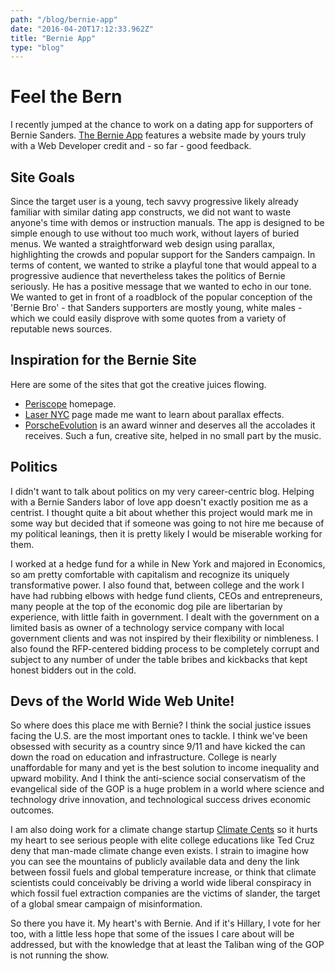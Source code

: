 ```yaml
---
path: "/blog/bernie-app"
date: "2016-04-20T17:12:33.962Z"
title: "Bernie App"
type: "blog"
---
```


# Feel the Bern
I recently jumped at the chance to work on a dating app for supporters of Bernie Sanders. [The Bernie App](http://www.bernieapp.com/) features a website made by yours truly with a Web Developer credit and - so far - good feedback.

## Site Goals
Since the target user is a young, tech savvy progressive likely already familiar with similar dating app constructs, we did not want to waste anyone's time with demos or instruction manuals. The app is designed to be simple enough to use without too much work, without layers of buried menus. We wanted a straightforward web design using parallax, highlighting the crowds and popular support for the Sanders campaign. In terms of content, we wanted to strike a playful tone that would appeal to a progressive audience that nevertheless takes the politics of Bernie seriously. He has a positive message that we wanted to echo in our tone. We wanted to get in front of a  roadblock of the popular conception of the 'Bernie Bro' - that Sanders supporters are mostly young, white males - which we could easily disprove with some quotes from a variety of reputable news sources.

## Inspiration for the Bernie Site
Here are some of the sites that got the creative juices flowing.

* [Periscope](https://www.periscope.tv/) homepage.
* [Laser NYC](http://laser.nyc/) page made me want to learn about parallax effects.
* [PorscheEvolution](http://porschevolution.com/) is an award winner and deserves all the accolades it receives. Such a fun, creative site, helped in no small part by the music.

## Politics
I didn't want to talk about politics on my very career-centric blog. Helping with a Bernie Sanders labor of love app doesn't exactly position me as a centrist. I thought quite a bit about whether this project would mark me in some way but decided that if someone was going to not hire me because of my political leanings, then it is pretty likely I would be miserable working for them.

I worked at a hedge fund for a while in New York and majored in Economics, so am pretty comfortable with capitalism and recognize its uniquely transformative power. I also found that, between college and the work I have had rubbing elbows with hedge fund clients, CEOs and entrepreneurs, many people at the top of the economic dog pile are libertarian by experience, with little faith in government. I dealt with the government on a limited basis as owner of a technology service company with local government clients and was not inspired by their flexibility or nimbleness. I also found the RFP-centered bidding process to be completely corrupt and subject to any number of under the table bribes and kickbacks that kept honest bidders out in the cold.

## Devs of the World Wide Web Unite!
So where does this place me with Bernie? I think the social justice issues facing the U.S. are the most important ones to tackle. I think we've been obsessed with security as a country since 9/11 and have kicked the can down the road on education and infrastructure. College is nearly unaffordable for many and yet is the best solution to income inequality and upward mobility. And I think the anti-science social conservatism of the evangelical side of the GOP is a huge problem in a world where science and technology drive innovation, and technological success drives economic outcomes.

I am also doing work for a climate change startup [Climate Cents](http://www.climatechange.org) so it hurts my heart to see serious people with elite college educations like Ted Cruz deny that man-made climate change even exists. I strain to imagine how you can see the mountains of publicly available data and deny the link between fossil fuels and global temperature increase, or think that climate scientists could conceivably be driving a world wide liberal conspiracy in which fossil fuel extraction companies are the victims of slander, the target of a global smear campaign of misinformation.

So there you have it. My heart's with Bernie. And if it's Hillary, I vote for her too, with a little less hope that some of the issues I care about will be addressed, but with the knowledge that at least the Taliban wing of the GOP is not running the show.
